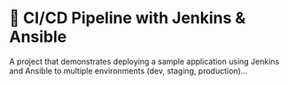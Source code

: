 # 🔄 CI/CD Pipeline with Jenkins & Ansible

A project that demonstrates deploying a sample application using Jenkins and Ansible to multiple environments (dev, staging, production)...
